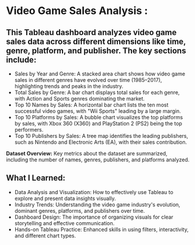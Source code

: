 # Video Game Sales Analysis :


**This Tableau dashboard analyzes video game sales data across different dimensions like time, genre, platform, and publisher. The key sections include:**
----
- Sales by Year and Genre: A stacked area chart shows how video game sales in different genres have evolved over time (1985–2017), highlighting trends and peaks in the industry.
- Total Sales by Genre: A bar chart displays total sales for each genre, with Action and Sports genres dominating the market.
- Top 10 Names by Sales: A horizontal bar chart lists the ten most successful video games, with "Wii Sports" leading by a large margin.
- Top 10 Platforms by Sales: A bubble chart visualizes the top platforms by sales, with Xbox 360 (X360) and PlayStation 2 (PS2) being the top performers.
- Top 10 Publishers by Sales: A tree map identifies the leading publishers, such as Nintendo and Electronic Arts (EA), with their sales contribution.

**Dataset Overview:** Key metrics about the dataset are summarized, including the number of names, genres, publishers, and platforms analyzed.


**What I Learned:**
-----
- Data Analysis and Visualization: How to effectively use Tableau to explore and present data insights visually.
- Industry Trends: Understanding the video game industry's evolution, dominant genres, platforms, and publishers over time.
- Dashboard Design: The importance of organizing visuals for clear storytelling and effective communication.
- Hands-on Tableau Practice: Enhanced skills in using filters, interactivity, and different chart types.
